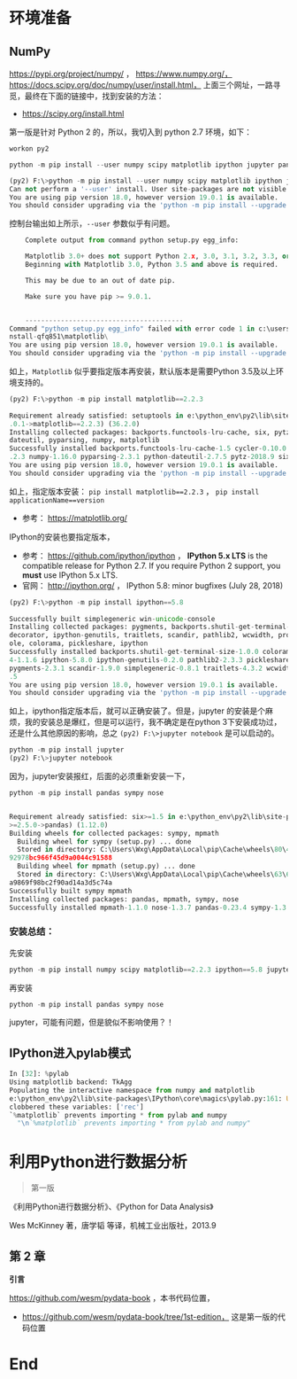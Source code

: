 # 环境准备

## NumPy

https://pypi.org/project/numpy/ ， https://www.numpy.org/， https://docs.scipy.org/doc/numpy/user/install.html， 上面三个网址，一路寻觅，最终在下面的链接中，找到安装的方法：

- https://scipy.org/install.html

第一版是针对 Python 2 的，所以，我切入到 python 2.7 环境，如下：

```python
workon py2

python -m pip install --user numpy scipy matplotlib ipython jupyter pandas sympy nose

(py2) F:\>python -m pip install --user numpy scipy matplotlib ipython jupyter pandas sympy nose
Can not perform a '--user' install. User site-packages are not visible in this virtualenv.
You are using pip version 18.0, however version 19.0.1 is available.
You should consider upgrading via the 'python -m pip install --upgrade pip' command.
```

控制台输出如上所示，`--user` 参数似乎有问题。

```python
    Complete output from command python setup.py egg_info:

    Matplotlib 3.0+ does not support Python 2.x, 3.0, 3.1, 3.2, 3.3, or 3.4.
    Beginning with Matplotlib 3.0, Python 3.5 and above is required.

    This may be due to an out of date pip.

    Make sure you have pip >= 9.0.1.


    ----------------------------------------
Command "python setup.py egg_info" failed with error code 1 in c:\users\wxg\appdata\local\temp\pip-i
nstall-qfq851\matplotlib\
You are using pip version 18.0, however version 19.0.1 is available.
You should consider upgrading via the 'python -m pip install --upgrade pip' command.
```

如上，`Matplotlib` 似乎要指定版本再安装，默认版本是需要Python 3.5及以上环境支持的。

```python
(py2) F:\>python -m pip install matplotlib==2.2.3
    
Requirement already satisfied: setuptools in e:\python_env\py2\lib\site-packages (from kiwisolver>=1
.0.1->matplotlib==2.2.3) (36.2.0)
Installing collected packages: backports.functools-lru-cache, six, pytz, cycler, kiwisolver, python-
dateutil, pyparsing, numpy, matplotlib
Successfully installed backports.functools-lru-cache-1.5 cycler-0.10.0 kiwisolver-1.0.1 matplotlib-2
.2.3 numpy-1.16.0 pyparsing-2.3.1 python-dateutil-2.7.5 pytz-2018.9 six-1.12.0
You are using pip version 18.0, however version 19.0.1 is available.
You should consider upgrading via the 'python -m pip install --upgrade pip' command.
```

如上，指定版本安装： `pip install matplotlib==2.2.3` ， `pip install applicationName==version`

- 参考： https://matplotlib.org/

IPython的安装也要指定版本，

- 参考： https://github.com/ipython/ipython ， **IPython 5.x LTS** is the compatible release for Python 2.7. If you require Python 2 support, you **must** use IPython 5.x LTS. 
- 官网： http://ipython.org/ ， IPython 5.8: minor bugfixes (July 28, 2018)

```python
(py2) F:\>python -m pip install ipython==5.8
    
Successfully built simplegeneric win-unicode-console
Installing collected packages: pygments, backports.shutil-get-terminal-size, simplegeneric, enum34,
decorator, ipython-genutils, traitlets, scandir, pathlib2, wcwidth, prompt-toolkit, win-unicode-cons
ole, colorama, pickleshare, ipython
Successfully installed backports.shutil-get-terminal-size-1.0.0 colorama-0.4.1 decorator-4.3.0 enum3
4-1.1.6 ipython-5.8.0 ipython-genutils-0.2.0 pathlib2-2.3.3 pickleshare-0.7.5 prompt-toolkit-1.0.15
pygments-2.3.1 scandir-1.9.0 simplegeneric-0.8.1 traitlets-4.3.2 wcwidth-0.1.7 win-unicode-console-0
.5
You are using pip version 18.0, however version 19.0.1 is available.
You should consider upgrading via the 'python -m pip install --upgrade pip' command.
```

如上，ipython指定版本后，就可以正确安装了。但是，jupyter 的安装是个麻烦，我的安装总是爆红，但是可以运行，我不确定是在python 3下安装成功过，还是什么其他原因的影响，总之 `(py2) F:\>jupyter notebook` 是可以启动的。

```python
python -m pip install jupyter
(py2) F:\>jupyter notebook
```

因为，jupyter安装报红，后面的必须重新安装一下，

```python
python -m pip install pandas sympy nose


Requirement already satisfied: six>=1.5 in e:\python_env\py2\lib\site-packages (from python-dateutil
>=2.5.0->pandas) (1.12.0)
Building wheels for collected packages: sympy, mpmath
  Building wheel for sympy (setup.py) ... done
  Stored in directory: C:\Users\Wxg\AppData\Local\pip\Cache\wheels\80\4a\4d\e32c3a23146e3041f20d8a4c
92978bc966f45d9a0044c91588
  Building wheel for mpmath (setup.py) ... done
  Stored in directory: C:\Users\Wxg\AppData\Local\pip\Cache\wheels\63\63\95\9c762029f09a698f157c3ea8
a9869f98bc2f90ad14a3d5c74a
Successfully built sympy mpmath
Installing collected packages: pandas, mpmath, sympy, nose
Successfully installed mpmath-1.1.0 nose-1.3.7 pandas-0.23.4 sympy-1.3
```

### 安装总结：

先安装

```python
python -m pip install numpy scipy matplotlib==2.2.3 ipython==5.8 jupyter
```

再安装

```python
python -m pip install pandas sympy nose
```

jupyter，可能有问题，但是貌似不影响使用？！

## IPython进入pylab模式

```python
In [32]: %pylab
Using matplotlib backend: TkAgg
Populating the interactive namespace from numpy and matplotlib
e:\python_env\py2\lib\site-packages\IPython\core\magics\pylab.py:161: UserWarning: pylab import has
clobbered these variables: ['rec']
`%matplotlib` prevents importing * from pylab and numpy
  "\n`%matplotlib` prevents importing * from pylab and numpy"

```





# 利用Python进行数据分析

>  第一版

《利用Python进行数据分析》、《Python for Data Analysis》

Wes McKinney 著，唐学韬 等译，机械工业出版社，2013.9



## 第 2 章

**引言**

https://github.com/wesm/pydata-book ，本书代码位置，

- https://github.com/wesm/pydata-book/tree/1st-edition， 这是第一版的代码位置









































# End